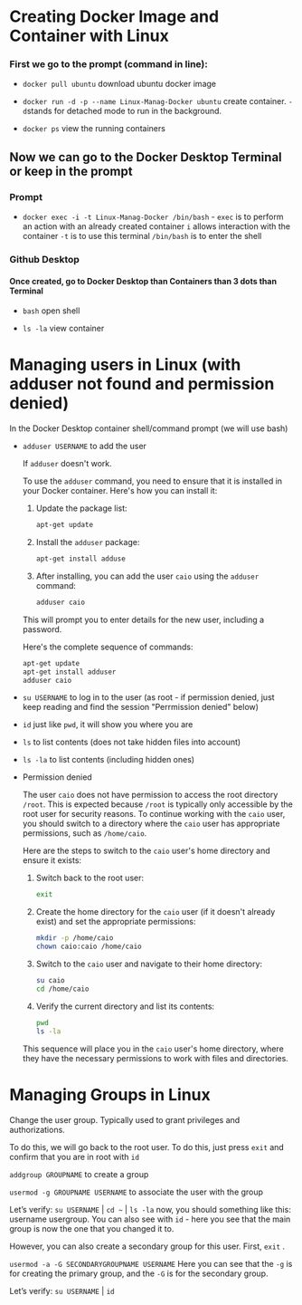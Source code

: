 # Creating Docker Image and Container with Linux

### First we go to the prompt (command in line):

* `docker pull ubuntu` download ubuntu docker image

* `docker run -d -p --name Linux-Manag-Docker ubuntu` create container. `-d`stands for detached mode to run in the background.

* `docker ps` view the running containers

## Now we can go to the Docker Desktop Terminal or keep in the prompt

### Prompt

* `docker exec -i -t Linux-Manag-Docker /bin/bash` - `exec` is to perform an action with an already created container `i` allows interaction with the container `-t` is to use this terminal `/bin/bash` is to enter the shell

### Github Desktop

#### Once created, go to Docker Desktop than Containers than 3 dots than Terminal

* `bash` open shell

* `ls -la` view container

# Managing users in Linux (with adduser not found and permission denied)

In the Docker Desktop container shell/command prompt (we will use bash)

* `adduser USERNAME` to add the user

  If `adduser` doesn't work.
    
    To use the `adduser` command, you need to ensure that it is installed in your Docker container. Here's how you can install it:
    
    1. Update the package list:
        
        ```bash
        apt-get update
        ```
        
    2. Install the `adduser` package:
        
        ```bash
        apt-get install adduse
        ```
        
    3. After installing, you can add the user `caio` using the `adduser` command:
        
        ```bash
        adduser caio
        ```
        
    
    This will prompt you to enter details for the new user, including a password.
    
    Here's the complete sequence of commands:
    
    ```bash
    apt-get update
    apt-get install adduser
    adduser caio
    ```

* `su USERNAME`  to log in to the user (as root - if permission denied, just keep reading and find the session "Perrmission denied" below)

* `id` just like `pwd`, it will show you where you are

* `ls` to list contents (does not take hidden files into account)

* `ls -la` to list contents (including hidden ones)

- Permission denied
    
    The user `caio` does not have permission to access the root directory `/root`. This is expected because `/root` is typically only accessible by the root user for security reasons. To continue working with the `caio` user, you should switch to a directory where the `caio` user has appropriate permissions, such as `/home/caio`.
    
    Here are the steps to switch to the `caio` user's home directory and ensure it exists:
    
    1. Switch back to the root user:
        
        ```bash
        exit
        ```
        
    2. Create the home directory for the `caio` user (if it doesn't already exist) and set the appropriate permissions:
        
        ```bash
        mkdir -p /home/caio
        chown caio:caio /home/caio
        ```
        
    3. Switch to the `caio` user and navigate to their home directory:
        
        ```bash
        su caio
        cd /home/caio
        ```
        
    4. Verify the current directory and list its contents:
        
        ```bash
        pwd
        ls -la
        ```
        
    This sequence will place you in the `caio` user's home directory, where they have the necessary permissions to work with files and directories.

# Managing Groups in Linux

Change the user group. Typically used to grant privileges and authorizations.

To do this, we will go back to the root user. To do this, just press `exit` and confirm that you are in root with `id`

`addgroup GROUPNAME` to create a group

`usermod -g GROUPNAME USERNAME` to associate the user with the group

Let’s verify: `su USERNAME` | `cd ~` | `ls -la` now, you should something like this: username usergroup. You can also see with `id` - here you see that the main group is now the one that you changed it to.

However, you can also create a secondary group for this user. First, `exit` .

`usermod -a -G SECONDARYGROUPNAME USERNAME` Here you can see that the `-g` is for creating the primary group, and the `-G` is for the secondary group.

Let’s verify: `su USERNAME` | `id`
